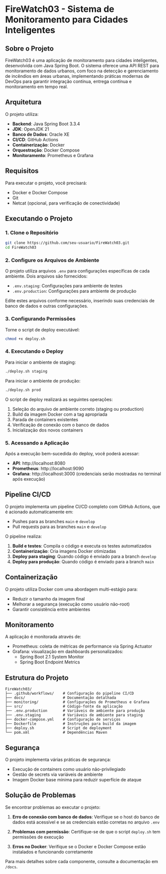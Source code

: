 # FireWatch03 - Sistema de Monitoramento para Cidades Inteligentes

## Sobre o Projeto

FireWatch03 é uma aplicação de monitoramento para cidades inteligentes, desenvolvida com Java Spring Boot. O sistema oferece uma API REST para monitoramento de dados urbanos, com foco na detecção e gerenciamento de incêndios em áreas urbanas, implementando práticas modernas de DevOps para garantir integração contínua, entrega contínua e monitoramento em tempo real.

## Arquitetura

O projeto utiliza:
- **Backend**: Java Spring Boot 3.3.4
- **JDK**: OpenJDK 21
- **Banco de Dados**: Oracle XE
- **CI/CD**: GitHub Actions
- **Containerização**: Docker
- **Orquestração**: Docker Compose
- **Monitoramento**: Prometheus e Grafana

## Requisitos

Para executar o projeto, você precisará:
- Docker e Docker Compose
- Git
- Netcat (opcional, para verificação de conectividade)

## Executando o Projeto

### 1. Clone o Repositório

```bash
git clone https://github.com/seu-usuario/FireWatch03.git
cd FireWatch03
```

### 2. Configure os Arquivos de Ambiente

O projeto utiliza arquivos `.env` para configurações específicas de cada ambiente. Dois arquivos são fornecidos:

- `.env.staging`: Configurações para ambiente de testes
- `.env.production`: Configurações para ambiente de produção

Edite estes arquivos conforme necessário, inserindo suas credenciais de banco de dados e outras configurações.

### 3. Configurando Permissões

Torne o script de deploy executável:

```bash
chmod +x deploy.sh
```

### 4. Executando o Deploy

Para iniciar o ambiente de staging:

```bash
./deploy.sh staging
```

Para iniciar o ambiente de produção:

```bash
./deploy.sh prod
```

O script de deploy realizará as seguintes operações:
1. Seleção do arquivo de ambiente correto (staging ou production)
2. Build da imagem Docker com a tag apropriada
3. Parada de containers existentes
4. Verificação de conexão com o banco de dados
5. Inicialização dos novos containers

### 5. Acessando a Aplicação

Após a execução bem-sucedida do deploy, você poderá acessar:

- **API**: http://localhost:8080
- **Prometheus**: http://localhost:9090
- **Grafana**: http://localhost:3000 (credenciais serão mostradas no terminal após execução)

## Pipeline CI/CD

O projeto implementa um pipeline CI/CD completo com GitHub Actions, que é acionado automaticamente em:
- Pushes para as branches `main` e `develop`
- Pull requests para as branches `main` e `develop`

O pipeline realiza:
1. **Build e testes**: Compila o código e executa os testes automatizados
2. **Containerização**: Cria imagens Docker otimizadas
3. **Deploy para staging**: Quando código é enviado para a branch `develop`
4. **Deploy para produção**: Quando código é enviado para a branch `main`

## Containerização

O projeto utiliza Docker com uma abordagem multi-estágio para:
- Reduzir o tamanho da imagem final
- Melhorar a segurança (execução como usuário não-root)
- Garantir consistência entre ambientes

## Monitoramento

A aplicação é monitorada através de:
- Prometheus: coleta de métricas de performance via Spring Actuator
- Grafana: visualização em dashboards personalizados:
  - Spring Boot 2.1 System Monitor
  - Spring Boot Endpoint Metrics

## Estrutura do Projeto

```
FireWatch03/
├── .github/workflows/    # Configuração do pipeline CI/CD
├── docs/                 # Documentação detalhada
├── monitoring/           # Configurações de Prometheus e Grafana
├── src/                  # Código-fonte da aplicação
├── .env.production       # Variáveis de ambiente para produção
├── .env.staging          # Variáveis de ambiente para staging
├── docker-compose.yml    # Configuração de serviços
├── Dockerfile            # Instruções para build da imagem
├── deploy.sh             # Script de deployment
└── pom.xml               # Dependências Maven
```

## Segurança

O projeto implementa várias práticas de segurança:
- Execução de containers como usuário não-privilegiado
- Gestão de secrets via variáveis de ambiente
- Imagem Docker base mínima para reduzir superfície de ataque

## Solução de Problemas

Se encontrar problemas ao executar o projeto:

1. **Erro de conexão com banco de dados**: Verifique se o host do banco de dados está acessível e se as credenciais estão corretas no arquivo `.env`

2. **Problemas com permissão**: Certifique-se de que o script `deploy.sh` tem permissões de execução

3. **Erros no Docker**: Verifique se o Docker e Docker Compose estão instalados e funcionando corretamente

Para mais detalhes sobre cada componente, consulte a documentação em `/docs`.
